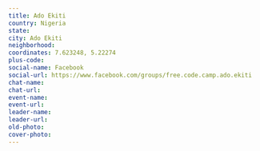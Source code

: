 ```yaml
---
title: Ado Ekiti
country: Nigeria
state: 
city: Ado Ekiti
neighborhood: 
coordinates: 7.623248, 5.22274
plus-code:
social-name: Facebook
social-url: https://www.facebook.com/groups/free.code.camp.ado.ekiti
chat-name:
chat-url:
event-name:
event-url:
leader-name:
leader-url:
old-photo: 
cover-photo:
---
```

